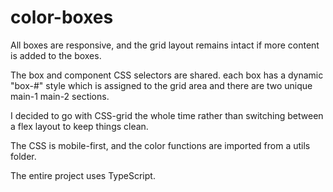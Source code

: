 # color-boxes

All boxes are responsive, and the grid layout remains intact if more content is added to the boxes.

The box and component CSS selectors are shared. each box has a dynamic "box-#" style which is assigned to the grid area 
and there are two unique main-1 main-2 sections.

I decided to go with CSS-grid the whole time rather than switching between a flex layout to keep things clean.

The CSS is mobile-first, and the color functions are imported from a utils folder.

The entire project uses TypeScript.
